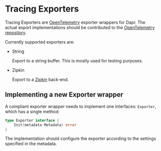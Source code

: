 # Tracing Exporters

Tracing Exporters are [OpenTelemetry](https://opentelemetry.io/) exporter wrappers for Dapr. The actual export implementations should be contributed to the [OpenTelemetry repository](https://github.com/open-telemetry/opentelemetry-collector/tree/master/exporter).

Currently supported exporters are:

* String
  
  Export to a string buffer. This is mostly used for testing purposes.

* Zipkin
  
  Export to a [Zipkin](https://zipkin.io/) back-end.

## Implementing a new Exporter wrapper

A compliant exporter wrapper needs to implement one interfaces: `Exporter`, which has a single method:

```go
type Exporter interface {
	Init(metadata Metadata) error
}
```

The implementation should configure the exporter according to the settings specified in the metadata.  
